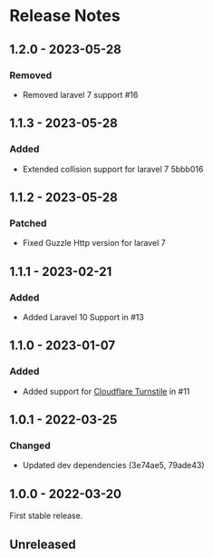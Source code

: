 # Release Notes

## 1.2.0 - 2023-05-28

### Removed

- Removed laravel 7 support #16

## 1.1.3 - 2023-05-28

### Added

- Extended collision support for laravel 7 5bbb016

## 1.1.2 - 2023-05-28

### Patched

- Fixed Guzzle Http version for laravel 7

## 1.1.1 - 2023-02-21

### Added

- Added Laravel 10 Support in #13

## 1.1.0 - 2023-01-07

### Added

- Added support for [Cloudflare Turnstile](https://www.cloudflare.com/products/turnstile/) in #11

## 1.0.1 - 2022-03-25

### Changed

- Updated dev dependencies (3e74ae5, 79ade43)

## 1.0.0 - 2022-03-20

First stable release.

## Unreleased
